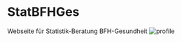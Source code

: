 # StatBFHGes

Webseite für Statistik-Beratung BFH-Gesundheit
![profile](https://user-images.githubusercontent.com/59123816/220363998-8cb388e4-d8d2-4b7f-a06a-16e0f168f58a.png)

